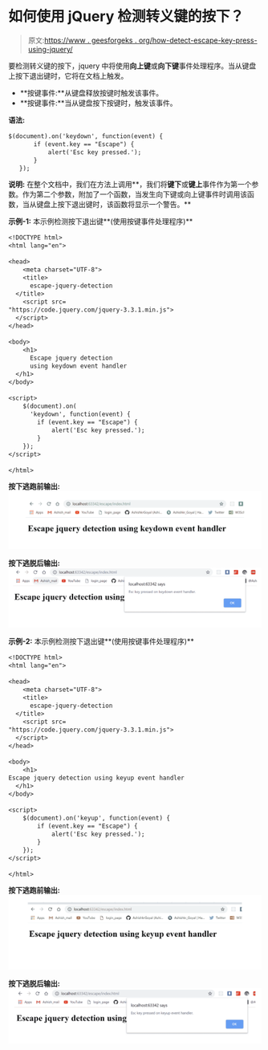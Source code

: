 # 如何使用 jQuery 检测转义键的按下？

> 原文:[https://www . geesforgeks . org/how-detect-escape-key-press-using-jquery/](https://www.geeksforgeeks.org/how-to-detect-escape-key-press-using-jquery/)

要检测转义键的按下，jquery 中将使用**向上键**或**向下键**事件处理程序。当从键盘上按下退出键时，它将在文档上触发。

*   **按键事件:**从键盘释放按键时触发该事件。
*   **按键事件:**当从键盘按下按键时，触发该事件。

**语法:**

```
$(document).on('keydown', function(event) {
       if (event.key == "Escape") {
           alert('Esc key pressed.');
       }
   });

```

**说明:**
在整个文档中，我们在方法上调用**，我们将**键下**或**键上**事件作为第一个参数。作为第二个参数，附加了一个函数，当发生向下键或向上键事件时调用该函数，当从键盘上按下退出键时，该函数将显示一个警告。**

**示例-1:** 本示例检测按下退出键**(使用按键事件处理程序)**

```
<!DOCTYPE html>
<html lang="en">

<head>
    <meta charset="UTF-8">
    <title>
      escape-jquery-detection
  </title>
    <script src=
"https://code.jquery.com/jquery-3.3.1.min.js">
  </script>
</head>

<body>
    <h1>
      Escape jquery detection
      using keydown event handler
  </h1>
</body>

<script>
    $(document).on(
      'keydown', function(event) {
        if (event.key == "Escape") {
            alert('Esc key pressed.');
        }
    });
</script>

</html>
```

**按下逃跑前输出:**
![](img/4967bbfc7ea110df584623db984534a4.png)

**按下逃脱后输出:**
![](img/7ed22f9accf29a3b5a6bba63ba032902.png)

**示例-2:** 本示例检测按下退出键**(使用按键事件处理程序)**

```
<!DOCTYPE html>
<html lang="en">

<head>
    <meta charset="UTF-8">
    <title>
      escape-jquery-detection
  </title>
    <script src=
"https://code.jquery.com/jquery-3.3.1.min.js">
  </script>
</head>

<body>
    <h1>
Escape jquery detection using keyup event handler
  </h1>
</body>

<script>
    $(document).on('keyup', function(event) {
        if (event.key == "Escape") {
            alert('Esc key pressed.');
        }
    });
</script>

</html>
```

**按下逃跑前输出:**
![](img/a749e446829038802552a6866bb5640f.png)

**按下逃脱后输出:**
![](img/2f7fddad15c5df603f699469cd0a36da.png)